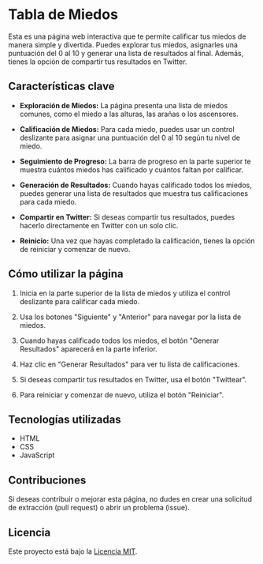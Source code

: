 # Tabla de Miedos

Esta es una página web interactiva que te permite calificar tus miedos de manera simple y divertida. Puedes explorar tus miedos, asignarles una puntuación del 0 al 10 y generar una lista de resultados al final. Además, tienes la opción de compartir tus resultados en Twitter.

## Características clave

- **Exploración de Miedos:** La página presenta una lista de miedos comunes, como el miedo a las alturas, las arañas o los ascensores.

- **Calificación de Miedos:** Para cada miedo, puedes usar un control deslizante para asignar una puntuación del 0 al 10 según tu nivel de miedo.

- **Seguimiento de Progreso:** La barra de progreso en la parte superior te muestra cuántos miedos has calificado y cuántos faltan por calificar.

- **Generación de Resultados:** Cuando hayas calificado todos los miedos, puedes generar una lista de resultados que muestra tus calificaciones para cada miedo.

- **Compartir en Twitter:** Si deseas compartir tus resultados, puedes hacerlo directamente en Twitter con un solo clic.

- **Reinicio:** Una vez que hayas completado la calificación, tienes la opción de reiniciar y comenzar de nuevo.

## Cómo utilizar la página

1. Inicia en la parte superior de la lista de miedos y utiliza el control deslizante para calificar cada miedo.

2. Usa los botones "Siguiente" y "Anterior" para navegar por la lista de miedos.

3. Cuando hayas calificado todos los miedos, el botón "Generar Resultados" aparecerá en la parte inferior.

4. Haz clic en "Generar Resultados" para ver tu lista de calificaciones.

5. Si deseas compartir tus resultados en Twitter, usa el botón "Twittear".

6. Para reiniciar y comenzar de nuevo, utiliza el botón "Reiniciar".

## Tecnologías utilizadas

- HTML
- CSS
- JavaScript

## Contribuciones

Si deseas contribuir o mejorar esta página, no dudes en crear una solicitud de extracción (pull request) o abrir un problema (issue).

## Licencia

Este proyecto está bajo la [Licencia MIT](LICENSE).
